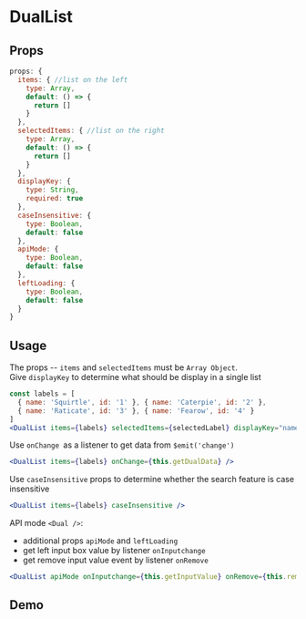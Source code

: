 # DualList

## Props
```js
props: {
  items: { //list on the left
    type: Array,
    default: () => {
      return []
    }
  },
  selectedItems: { //list on the right
    type: Array,
    default: () => {
      return []
    }
  },
  displayKey: {
    type: String,
    required: true
  },
  caseInsensitive: {
    type: Boolean,
    default: false
  },
  apiMode: {
    type: Boolean,
    default: false
  },
  leftLoading: {
    type: Boolean,
    default: false
  }
}
```

## Usage
The props -- `items` and `selectedItems` must be `Array Object`.  
Give `displayKey` to determine what should be display in a single list
```jsx
const labels = [
  { name: 'Squirtle', id: '1' }, { name: 'Caterpie', id: '2' },
  { name: 'Raticate', id: '3' }, { name: 'Fearow', id: '4' }
]
<DualList items={labels} selectedItems={selectedLabel} displayKey="name" caseInsensitive />
```
Use `onChange `as a listener to get data from `$emit('change')`
```jsx
<DualList items={labels} onChange={this.getDualData} />
```
Use `caseInsensitive` props to determine whether the search feature is case insensitive
```jsx
<DualList items={labels} caseInsensitive />
```
API mode `<Dual />`:
- additional props `apiMode` and `leftLoading`  
- get left input box value by listener `onInputchange`
- get remove input value event by listener `onRemove`
```jsx
<DualList apiMode onInputchange={this.getInputValue} onRemove={this.removeInput} leftLoading={true} />
```

## Demo
